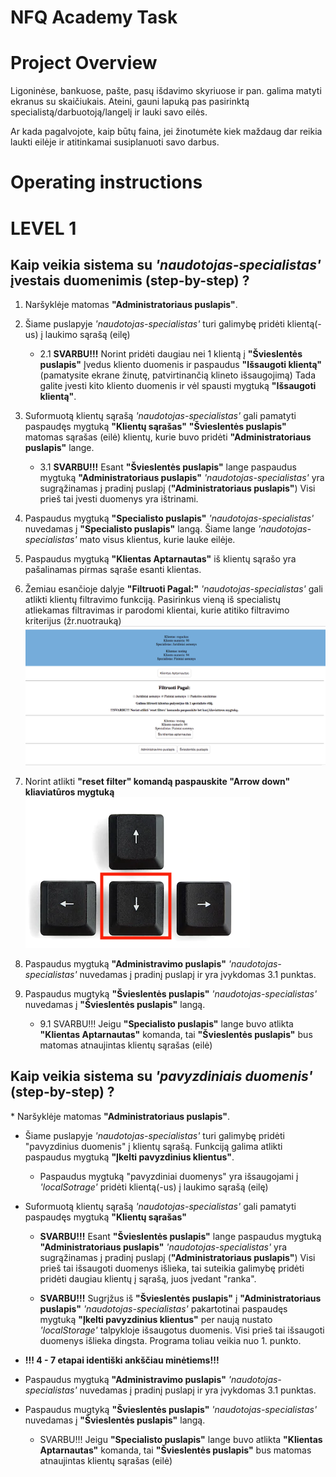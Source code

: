 # NFQ Academy Task

# Project Overview
Ligoninėse, bankuose, pašte, pasų išdavimo skyriuose ir pan. galima matyti ekranus su skaičiukais. 
Ateini, gauni lapuką pas pasirinktą specialistą/darbuotoją/langelį ir lauki savo eilės.

Ar kada pagalvojote, kaip būtų faina, jei žinotumėte kiek maždaug dar reikia laukti eilėje ir atitinkamai susiplanuoti savo darbus.

# Operating instructions
<h1>LEVEL 1</h1>
<h2>Kaip veikia sistema su <i>'naudotojas-specialistas'</i> įvestais duomenimis <b>(step-by-step)</b> ?</h2>

1. Naršyklėje matomas <b>"Administratoriaus puslapis"</b>.
2. Šiame puslapyje <i>'naudotojas-specialistas'</i> turi galimybę pridėti klientą(-us) į laukimo sąrašą (eilę)
    * 2.1 <b>SVARBU!!!</b> Norint pridėti daugiau nei 1 klientą į <b>"Švieslentės puslapis"</b> Įvedus kliento duomenis ir paspaudus <b>"Išsaugoti klientą"</b> (pamatysite ekrane žinutę, patvirtinančią klineto išsaugojimą)
    Tada galite įvesti kito kliento duomenis ir vėl spausti mygtuką <b>"Išsaugoti klientą"</b>. 

3. Suformuotą klientų sąrašą <i>'naudotojas-specialistas'</i> gali pamatyti paspaudęs mygtuką <b>"Klientų sąrašas"</b>
 <b>"Švieslentės puslapis"</b> matomas sąrašas (eilė) klientų, kurie buvo pridėti <b>"Administratoriaus puslapis"</b> lange.
    * 3.1 <b>SVARBU!!!</b> Esant <b>"Švieslentės puslapis"</b> lange paspaudus mygtuką <b>"Administratoriaus puslapis"</b> <i>'naudotojas-specialistas'</i> yra sugrąžinamas į pradinį puslapį (<b>"Administratoriaus puslapis"</b>)
    Visi prieš tai įvesti duomenys yra ištrinami.
4.  Paspaudus mygtuką <b>"Specialisto puslapis"</b> <i>'naudotojas-specialistas'</i> nuvedamas į <b>"Specialisto puslapis"</b> langą.
Šiame lange <i>'naudotojas-specialistas'</i> mato visus klientus, kurie lauke eilėje.
5. Paspaudus mygtuką <b>"Klientas Aptarnautas"</b> iš klientų sąrašo yra pašalinamas pirmas sąraše esanti klientas.
6. Žemiau esančioje dalyje <b>"Filtruoti Pagal:"</b> <i>'naudotojas-specialistas'</i> gali atlikti klientų filtravimo funkciją.
    Pasirinkus vieną iš specialistų atliekamas filtravimas ir parodomi klientai, kurie atitiko filtravimo kriterijus (žr.nuotrauką)
    ![Filtravimas](files/filtravimas.png)
7. Norint atlikti <b>"reset filter" komandą paspauskite "Arrow down" kliaviatūros mygtuką</b>
    ![Filtravimas](files/arrow_down.png)
8. Paspaudus mygtuką <b>"Administravimo puslapis"</b> <i>'naudotojas-specialistas'</i> nuvedamas į pradinį puslapį ir yra įvykdomas 3.1 punktas.
9. Paspaudus mugtyką <b>"Švieslentės puslapis"</b> <i>'naudotojas-specialistas'</i> nuvedamas į <b>"Švieslentės puslapis"</b> langą.
    * 9.1 SVARBU!!! Jeigu <b>"Specialisto puslapis"</b> lange buvo atlikta <b>"Klientas Aptarnautas"</b> komanda, tai <b>"Švieslentės puslapis"</b> bus matomas atnaujintas klientų sąrašas (eilė)

<h2>Kaip veikia sistema su <i>'pavyzdiniais duomenis'</i> <b>(step-by-step)</b> ?</h2>
* Naršyklėje matomas <b>"Administratoriaus puslapis"</b>.

* Šiame puslapyje <i>'naudotojas-specialistas'</i> turi galimybę pridėti "pavyzdinius duomenis" į klientų sąrašą.
Funkciją galima atlikti paspaudus mygtuką <b>"Įkelti pavyzdinius klientus"</b>.

    * Paspaudus mygtuką "pavyzdiniai duomenys" yra išsaugojami į <i>'localSotrage'</i> pridėti klientą(-us) į laukimo sąrašą (eilę)
    
* Suformuotą klientų sąrašą <i>'naudotojas-specialistas'</i> gali pamatyti paspaudęs mygtuką <b>"Klientų sąrašas"</b>

    * <b>SVARBU!!!</b> Esant <b>"Švieslentės puslapis"</b> lange paspaudus mygtuką <b>"Administratoriaus puslapis"</b> <i>'naudotojas-specialistas'</i> yra sugrąžinamas į pradinį puslapį (<b>"Administratoriaus puslapis"</b>)
        Visi prieš tai išsaugoti duomenys išlieka, tai suteikia galimybę pridėti pridėti daugiau klientų į sąrašą, juos įvedant "ranka".
        
    * <b>SVARBU!!!</b> Sugrįžus iš <b>"Švieslentės puslapis"</b> į <b>"Administratoriaus puslapis"</b> <i>'naudotojas-specialistas'</i> pakartotinai paspaudęs mygtuką <b>"Įkelti pavyzdinius klientus"</b> per naują nustato <i>'localStorage'</i> talpykloje išsaugotus duomenis.
        Visi prieš tai išsaugoti duomenys išlieka dingsta. Programa toliau veikia nuo 1. punkto.
        
* <b>!!! 4 - 7 etapai identiški ankščiau minėtiems!!!</b>
* Paspaudus mygtuką <b>"Administravimo puslapis"</b> <i>'naudotojas-specialistas'</i> nuvedamas į pradinį puslapį ir yra įvykdomas 3.1 punktas.
* Paspaudus mugtyką <b>"Švieslentės puslapis"</b> <i>'naudotojas-specialistas'</i> nuvedamas į <b>"Švieslentės puslapis"</b> langą.
    * SVARBU!!! Jeigu <b>"Specialisto puslapis"</b> lange buvo atlikta <b>"Klientas Aptarnautas"</b> komanda, tai <b>"Švieslentės puslapis"</b> bus matomas atnaujintas klientų sąrašas (eilė)

